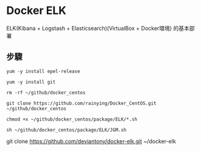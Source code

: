 # Docker ELK #

ELK(Kibana + Logstash + Elasticsearch)(VirtualBox + Docker環境) 的基本部署

## 步驟 ##

```
yum -y install epel-release
```

```
yum -y install git 
```

```
rm -rf ~/github/docker_centos
```

```
git clone https://github.com/rainying/Docker_CentOS.git ~/github/docker_centos
```

```
chmod +x ~/github/docker_centos/package/ELK/*.sh
```

```
sh ~/github/docker_centos/package/ELK/JGM.sh
```


 git clone https://github.com/deviantony/docker-elk.git ~/docker-elk




